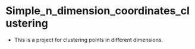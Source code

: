 # Simple_n_dimension_coordinates_clustering

* This is a project for clustering points in different dimensions.
